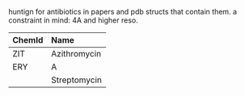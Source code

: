huntign for antibiotics in papers and pdb structs that contain them.
a constraint in mind: 4A and higher reso.

|ChemId| Name|
|:---|:---|
|ZIT | Azithromycin |
|ERY |A|
||Streptomycin|